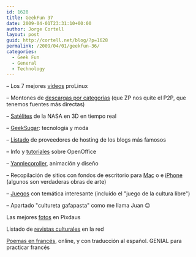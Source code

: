 ```yaml
---
id: 1628
title: GeekFun 37
date: 2009-04-01T23:31:10+00:00
author: Jorge Cortell
layout: post
guid: http://cortell.net/blog/?p=1628
permalink: /2009/04/01/geekfun-36/
categories:
  - Geek Fun
  - General
  - Technology
---
```

– Los 7 mejores <a title="http://blogs.computerworld.com/the_seven_best_linux_foundation_contest_videos?page=1" href="http://blogs.computerworld.com/the_seven_best_linux_foundation_contest_videos?page=1" target="_blank">vídeos</a> proLinux

– Montones de <a title="http://www.rlslog.net" href="http://www.rlslog.net" target="_blank">descargas por categorías</a> (que ZP nos quite el P2P, que tenemos fuentes más directas)

– <a title="http://climate.jpl.nasa.gov/Eyes/eyes.html" href="http://climate.jpl.nasa.gov/Eyes/eyes.html" target="_blank">Satélites</a> de la NASA en 3D en tiempo real

– <a title="http://www.geeksugar.com/" href="http://www.geeksugar.com/" target="_blank">GeekSugar</a>: tecnología y moda

– <a title="http://ayudawordpress.com/donde-se-alojan-los-blogstars/" href="http://ayudawordpress.com/donde-se-alojan-los-blogstars/" target="_blank">Listado</a> de proveedores de hosting de los blogs más famosos

– Info y <a title="http://superalumnos.net/" href="http://superalumnos.net/" target="_blank">tutoriales</a> sobre OpenOffice

– <a title="http://www.yannlecoroller.com/" href="http://www.yannlecoroller.com/" target="_blank">Yannlecoroller</a>, animación y diseño

– Recopilación de sitios con fondos de escritorio para <a title="http://www.mactricksandtips.com/2008/07/amazing-mac-wallpapers-collection.html" href="http://www.mactricksandtips.com/2008/07/amazing-mac-wallpapers-collection.html" target="_blank">Mac</a> o e <a title="http://www.mactricksandtips.com/2009/04/99-amazingly-designed-iphone-wallpapers.html" href="http://www.mactricksandtips.com/2009/04/99-amazingly-designed-iphone-wallpapers.html" target="_blank">iPhone</a> (algunos son verdaderas obras de arte)

– <a title="http://www.molleindustria.org/en/games" href="http://www.molleindustria.org/en/games" target="_blank">Juegos</a> con temática interesante (incluído el "juego de la cultura libre")

– Apartado "cultureta gafapasta" como me llama Juan 😉
  
Las mejores <a title="http://pixdaus.com/?sort=ever" href="http://pixdaus.com/?sort=ever" target="_blank">fotos</a> en Pixdaus
  
Listado de <a title="http://revistasculturales.com/revistas/" href="http://revistasculturales.com/revistas/" target="_blank">revistas culturales</a> en la red 
  
<a title="http://poemasenfrances.blogspot.com/" href="http://poemasenfrances.blogspot.com/" target="_blank">Poemas en francés</a>, online, y con traducción al español. GENIAL para practicar francés
